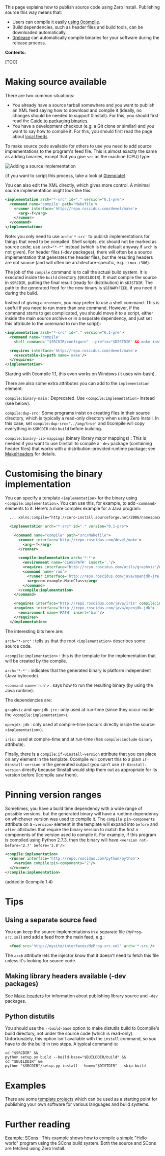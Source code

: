 This page explains how to publish source code using Zero Install. Publishing source this way means that:

- Users can compile it easily [using 0compile](../0compile/index.md).
- Build dependencies, such as header files and build tools, can be downloaded automatically.
- [0release](../0release/index.md) can automatically compile binaries for your software during the release process.

**Contents:**

[TOC]

# Making source available

There are two common situations:

- You already have a source tarball somewhere and you want to publish an XML feed saying how to download and compile it (ideally, no changes should be needed to support 0install). For this, you should first read the [Guide to packaging binaries](../../packaging/guide-gui.md).
- You have a development checkout (e.g. a Git clone or similar) and you want to say how to compile it. For this, you should first read the page about [local feeds](../../packaging/local-feeds.md).

To make source code available for others to use you need to add source implementations to the program's feed file. This is almost exactly the same as adding binaries, except that you give `src` as the machine (CPU) type:

![Adding a source implementation](../../img/screens/add-source-impl.png)

(if you want to script this process, take a look at [0template](../0template.md))

You can also edit the XML directly, which gives more control. A minimal source implementation might look like this:

```xml
<implementation arch="*-src" id="." version="0.1-pre">
  <command name='compile' path='Makefile'>
    <runner interface='http://repo.roscidus.com/devel/make'>
      <arg>-f</arg>
    </runner>
  </command>
</implementation>
```

Note: you only need to use `arch='*-src'` to publish implementations for things that need to be compiled. Shell scripts, etc should not be marked as source code; use `arch="*-*"` instead (which is the default anyway if `arch` is not given). For header files (-dev packages), there will often be a source implementation that generates the header files, but the resulting headers are not source (and will often be architecture-specific, e.g. `Linux-i386`).

The job of the `compile` command is to call the actual build system. It is executed inside the `build` directory (`$BUILDDIR`). It must compile the source in `$SRCDIR`, putting the final result (ready for distribution) in `$DISTDIR`. The path to the generated feed for the new binary is `$BINARYFEED`, if you need it during the build.

Instead of giving a `<runner>`, you may prefer to use a shell command. This is useful if you need to run more than one command. However, if the command starts to get complicated, you should move it to a script, either inside the main source archive or in a separate dependency, and just set this attribute to the command to run the script):

```xml
<implementation arch="*-src" id="." version="0.1-pre">
  <command name='compile'
    shell-command='"$SRCDIR/configure" --prefix="$DISTDIR" && make install'/>

  <requires interface='http://repo.roscidus.com/devel/make'>
    <executable-in-path name='make'/>
  </requires>
</implementation>
```

Starting with 0compile 1.1, this even works on Windows (it uses win-bash).

There are also some extra attributes you can add to the `implementation` element:

`compile:binary-main`
: Deprecated. Use `<compile:implementation>` instead (see below).

`compile:dup-src`
: Some programs insist on creating files in their source directory, which is typically a read-only directory when using Zero Install. In this case, set `compile:dup-src='../img/true'` and 0compile will copy everything in `$SRCDIR` into `build` before building.

`compile:binary-lib-mappings` (binary library major mappings)
: This is needed if you want to use 0install to compile a `-dev` package (containing header files) that works with a distribution-provided runtime package; see [MakeHeaders](../make-headers.md) for details.

# Customising the binary implementation

You can specify a template `<implementation>` for the binary using `<compile:implementation>`. You can use this, for example, to add `<command>` elements to it. Here's a more complex example for a Java program:

```xml
  ... xmlns:compile="http://zero-install.sourceforge.net/2006/namespaces/0compile" ...

  <implementation arch="*-src" id="." version="0.1-pre">

    <command name="compile" path="src/Makefile">
      <runner interface='http://repo.roscidus.com/devel/make'>
        <arg>-f</arg>
      </runner>

      <compile:implementation arch='*-*'>
        <environment name='CLASSPATH' insert='.'/>
        <requires interface="http://repo.roscidus.com/utils/graphviz"/>
        <command name='run'>
          <runner interface='http://repo.roscidus.com/java/openjdk-jre'/>
          <arg>com.example.MainClass</arg>
        </command>
      </compile:implementation>
    </command>

    <requires interface="http://repo.roscidus.com/java/iris" compile:include-binary='true'/>
    <requires interface="http://repo.roscidus.com/java/openjdk-jdk">
      <environment name='PATH' insert='bin'/>
    </requires>
  </implementation>
```

The interesting bits here are:

`arch="*-src"`
: tells us that the root `<implementation>` describes some source code.

`<compile:implementation>`
: this is the template for the implementation that will be created by the compile.

`arch='*-*'`
: indicates that the generated binary is platform independent (Java bytecode).

`<command name='run'>`
: says how to run the resulting binary (by using the Java runtime).

The dependencies are:

`graphviz` and `openjdk-jre`
: only used at run-time (since they occur inside the `<compile:implementation>`).

`openjdk-jdk`
: only used at compile-time (occurs directly inside the source `<implementation>`).

`iris`
: used at compile-time and at run-time (has `compile:include-binary` attribute).

Finally, there is a `compile:if-0install-version` attribute that you can place on any element in the template. 0compile will convert this to a plain `if-0install-version` in the generated output (you can't use `if-0install-version` directly because 0install would strip them out as appropriate for its version before 0compile saw them).

# Pinning version ranges

Sometimes, you have a build time dependency with a wide range of possible versions, but the generated binary will have a runtime dependency on whichever version was used to compile it. The `compile:pin-components` attribute on a `<version>` element in the template will expand into `before` and `after` attributes that require the binary version to match the first _n_ components of the version used to compile it. For example, if this program is compiled using Python 2.7.3, then the binary will have `<version not-before='2.7' before='2.8'/>`:

```xml
<compile:implementation>
  <runner interface='http://repo.roscidus.com/python/python'>
    <version compile:pin-components="2"/>
  </runner>
</compile:implementation>
```

(added in 0compile 1.4)

# Tips

## Using a separate source feed

You can keep the source implementations in a separate file (`MyProg-src.xml`) and add a feed from the main feed, e.g.:

```xml
  <feed src='http://mysite/interfaces/MyProg-src.xml' arch='*-src'/>
```

The `arch` attribute lets the injector know that it doesn't need to fetch this file unless it's looking for source code.

## Making library headers available (-dev packages)

See [Make-headers](../make-headers.md) for information about publishing library source and `-dev` packages.

##  Python distutils

You should use the `--build-base` option to make distutils build to 0compile's build directory, not under the source code (which is read-only). Unfortunately, this option isn't available with the `install` command, so you have to do the build in two steps. A typical command is:

```shell
cd "$SRCDIR" &&
python setup.py build --build-base="$BUILDDIR/build" &&
cd "$BUILDDIR" &&
python "$SRCDIR"/setup.py install --home="$DISTDIR" --skip-build
```

# Examples

There are some [template projects](../../packaging/templates.md) which can be used as a starting point for publishing your own software for various languages and build systems.

# Further reading

[Example: SCons](example-scons.md)
: This example shows how to compile a simple "Hello world" program using the SCons build system. Both the source and SCons are fetched using Zero Install.
